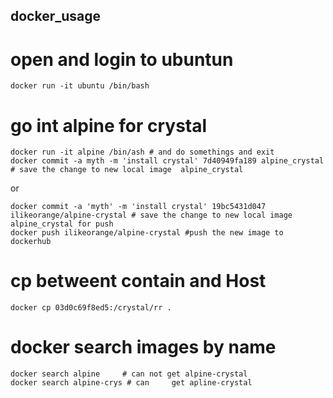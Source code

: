 ## docker_usage

# open and login to ubuntun
```
docker run -it ubuntu /bin/bash
```


# go int alpine for crystal
```
docker run -it alpine /bin/ash # and do somethings and exit
docker commit -a myth -m 'install crystal' 7d40949fa189 alpine_crystal # save the change to new local image  alpine_crystal
```
or
```
docker commit -a 'myth' -m 'install crystal' 19bc5431d047 ilikeorange/alpine-crystal # save the change to new local image  alpine_crystal for push
docker push ilikeorange/alpine-crystal #push the new image to dockerhub
```

# cp betweent contain and Host
```
docker cp 03d0c69f8ed5:/crystal/rr .
```

# docker search images by name
```
docker search alpine 	 # can not get alpine-crystal
docker search alpine-crys # can     get apline-crystal
```

